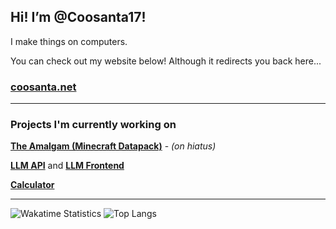 
## Hi! I’m @Coosanta17!

I make things on computers.

You can check out my website below! Although it redirects you back here...

### [coosanta.net](https://www.coosanta.net/)

***

### Projects I'm currently working on
**[The Amalgam (Minecraft Datapack)](https://github.com/Coosanta17/Amalgam)** - *(on hiatus)*

**[LLM API](https://github.com/Coosanta17/LLM-API)**
and
**[LLM Frontend](https://github.com/Coosanta17/LLM-Frontend)**

**[Calculator](https://github.com/Coosanta17/Java-Calculator)**

***

<!---
**discord server:**
https://discord.gg/hDQGrCWaPJ
--->


<!---
Coosanta17/Coosanta17 is a ✨ special ✨ repository because its `README.md` (this file) appears on your GitHub profile.
You can click the Preview link to take a look at your changes.
--->

![Wakatime Statistics](https://github-readme-stats.vercel.app/api/wakatime?username=U078TMYQM9R&api_domain=waka.hackclub.com&layout=compact&langs_count=6)
![Top Langs](https://github-readme-stats.vercel.app/api/top-langs/?username=Coosanta17&layout=compact&exclude_repo=MinecraftPlus-Custom-Panoramas,Coosanta17.github.io)

<!---
![Coosanta's GitHub stats](https://github-readme-stats.vercel.app/api?username=Coosanta17&show_icons=true&theme=transparent)
--->
